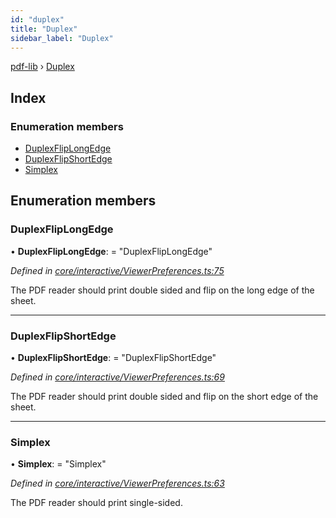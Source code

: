 ```yaml
---
id: "duplex"
title: "Duplex"
sidebar_label: "Duplex"
---
```


[pdf-lib](../index.md) › [Duplex](duplex.md)

## Index

### Enumeration members

* [DuplexFlipLongEdge](duplex.md#duplexfliplongedge)
* [DuplexFlipShortEdge](duplex.md#duplexflipshortedge)
* [Simplex](duplex.md#simplex)

## Enumeration members

###  DuplexFlipLongEdge

• **DuplexFlipLongEdge**: = "DuplexFlipLongEdge"

*Defined in [core/interactive/ViewerPreferences.ts:75](https://github.com/Hopding/pdf-lib/blob/b8a44bd/src/core/interactive/ViewerPreferences.ts#L75)*

The PDF reader should print double sided and flip on the long edge of the
sheet.

___

###  DuplexFlipShortEdge

• **DuplexFlipShortEdge**: = "DuplexFlipShortEdge"

*Defined in [core/interactive/ViewerPreferences.ts:69](https://github.com/Hopding/pdf-lib/blob/b8a44bd/src/core/interactive/ViewerPreferences.ts#L69)*

The PDF reader should print double sided and flip on the short edge of the
sheet.

___

###  Simplex

• **Simplex**: = "Simplex"

*Defined in [core/interactive/ViewerPreferences.ts:63](https://github.com/Hopding/pdf-lib/blob/b8a44bd/src/core/interactive/ViewerPreferences.ts#L63)*

The PDF reader should print single-sided.

